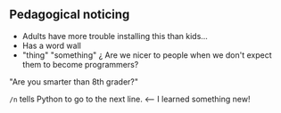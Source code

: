 ## Pedagogical noticing

- Adults have more trouble installing this than kids...
- Has a word wall
- "thing" "something"
¿ Are we nicer to people when we don't expect them to become programmers?

"Are you smarter than 8th grader?"

`/n` tells Python to go to the next line. <-- I learned something new!
